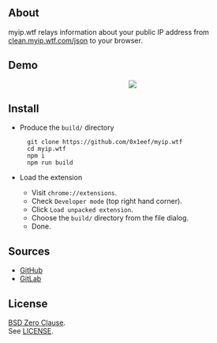 ## About

myip.wtf relays information about your public IP address
from
[clean.myip.wtf.com/json](https://clean.myip.wtf.com/json)
to your browser.

## Demo

<p align="center">
  <img src="https://raw.githubusercontent.com/0x1eef/myip.wtf/main/share/myip.wtf/myip.wtf.png">
</p>

## Install

* Produce the `build/` directory

        git clone https://github.com/0x1eef/myip.wtf
        cd myip.wtf
        npm i
        npm run build

* Load the extension
    * Visit `chrome://extensions`.
    * Check `Developer mode` (top right hand corner).
    * Click `Load unpacked extension`.
    * Choose the `build/` directory from the file dialog.
    * Done.

## Sources

* [GitHub](https://github.com/0x1eef/myip.wtf#readme)
* [GitLab](https://gitlab.com/0x1eef/myip.wtf#about)

## License

[BSD Zero Clause](https://choosealicense.com/licenses/0bsd/).
<br>
See [LICENSE](./LICENSE).
